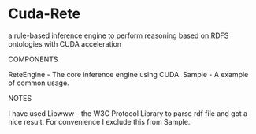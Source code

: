 Cuda-Rete
=========

a rule-based inference engine to perform reasoning based on RDFS ontologies with CUDA acceleration

COMPONENTS

ReteEngine - The core inference engine using CUDA.
Sample - A example of common usage.

NOTES

I have used Libwww - the W3C Protocol Library to parse rdf file and got a nice result. 
For convenience I exclude this from Sample.

